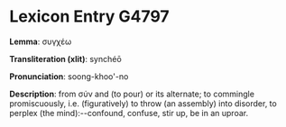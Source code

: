 # Lexicon Entry G4797

**Lemma**: συγχέω

**Transliteration (xlit)**: synchéō

**Pronunciation**: soong-khoo'-no

**Description**:
from σύν and  (to pour) or its alternate; to commingle promiscuously, i.e. (figuratively) to throw (an assembly) into disorder, to perplex (the mind):--confound, confuse, stir up, be in an uproar.
